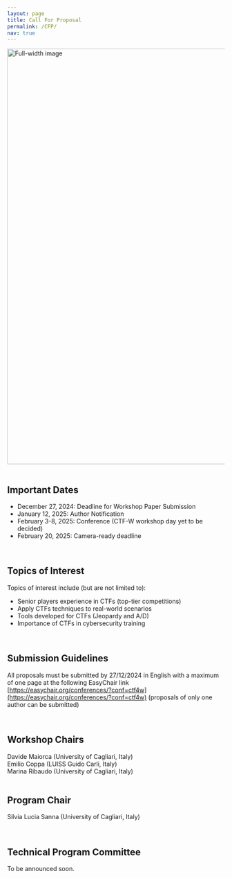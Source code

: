```yaml
---
layout: page
title: Call For Proposal
permalink: /CFP/
nav: true
---
```

<img src="{{ '/images/banner_cfa.jpg' | relative_url }}" alt="Full-width image" style="width: 100vw; height: auto; display: block;">

<br>

## Important Dates

* December 27, 2024: Deadline for Workshop Paper Submission
* January 12, 2025: Author Notification
* February 3-8, 2025: Conference (CTF-W workshop day yet to be decided)
* February 20, 2025: Camera-ready deadline

<br>

## Topics of Interest

Topics of interest include (but are not limited to):

* Senior players experience in CTFs (top-tier competitions)
* Apply CTFs techniques to real-world scenarios
* Tools developed for CTFs (Jeopardy and A/D)
* Importance of CTFs in cybersecurity training

<br>

## Submission Guidelines

All proposals must be submitted by 27/12/2024 in English with a maximum of one page at the following EasyChair link [https://easychair.org/conferences/?conf=ctf4w](https://easychair.org/conferences/?conf=ctf4w) (proposals of only one author can be submitted)

<br>

## Workshop Chairs

Davide Maiorca (University of Cagliari, Italy)<br>
Emilio Coppa (LUISS Guido Carli, Italy)<br> 
Marina Ribaudo (University of Cagliari, Italy)<br>
<br> 

## Program Chair

Silvia Lucia Sanna (University of Cagliari, Italy)

<br>

## Technical Program Committee

To be announced soon.